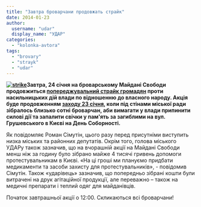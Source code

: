 ```yaml
---
title: "Завтра броварчани продовжать страйк"
date: 2014-01-23
author: 
  username: "udar"
  display_name: "УДАР"
categories: 
  - "kolonka-avtora"
tags: 
  - "brovary"
  - "strayk"
  - "udar"
---
```


**[![strike](https://mpz.brovary.org/wp-content/uploads/2014/01/strike1.jpg)](https://mpz.brovary.org/wp-content/uploads/2014/01/strike1.jpg)Завтра, 24 січня на броварському Майдані Свободи продовжиться [попереджувальний страйк громадян](https://mpz.brovary.org/brovarchani-viyshli-na-stihiyniy-poperedzhuvalniy-strayk/) проти насильницьких дій влади по відношенню до власного народу. Акція буде продовженням [заходу 23 січня](https://mpz.brovary.org/brovarchani-viyshli-na-stihiyniy-poperedzhuvalniy-strayk/), коли під стінами міської ради зібралось близько сотні броварчан, аби вимагати у влади припинити силові дії та запалити свічки у пам'ять за загиблими на вул. Грушевського в Києві на День Соборності.**

Як повідомляє Роман Сімутін, цього разу перед присутніми виступить низка міських та районних депутатів. Окрім того, голова міського УДАРу також зазначив, що на вчорашній акції на Майдані Свободи менш ніж за годину було зібрано майже 4 тисячі гривень допомоги протестувальникам в Києві. «На ці гроші ми плануємо придбати медикаменти та засоби захисту для протестувальників», - повідомив Сімутін. Також «ударівець» зазначив, що попередньо зібрані кошти були витрачені на друк агітаційної продукції, але переважно – також на медичні препарати і теплий одяг для майданівців.

Початок завтрашньої акції о 12:00. Скликаються всі броварчани!
